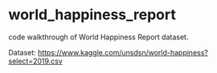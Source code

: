 # world_happiness_report
code walkthrough of World Happiness Report dataset. 

Dataset: https://www.kaggle.com/unsdsn/world-happiness?select=2019.csv
